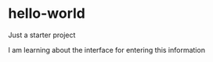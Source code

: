 # hello-world
Just a starter project

I am learning about the interface for entering this information
